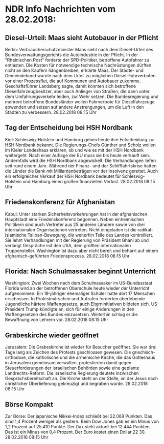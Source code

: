 # NDR Info Nachrichten vom 28.02.2018:


## Diesel-Urteil: Maas sieht Autobauer in der Pflicht
Berlin:	Verbraucherschutzminister Maas sieht nach dem Diesel-Urteil des Bundesverwaltungsgerichts die Autoindustrie in der Pflicht. In der "Rheinischen Post" forderte der SPD-Politiker, betroffene Autofahrer zu entlasten. Die Kosten für notwendige technische Nachrüstungen dürften nicht an den Käufern hängenbleiben, erklärte Maas. Der Städte- und Gemeindebund warnte nach dem Urteil zu möglichen Diesel-Fahrverboten vor einer Prozessflut, die auf Kommunen und Autobauer zukomme. Geschäftsführer Landsberg sagte, damit könnten sich betroffene Dieselfahrzeugbesitzer, aber auch Anlieger von Straßen, die dann unter dem Umfahrungsverkehr leiden, zur Wehr setzen. Die Bundesregierung und mehrere betroffene Bundesländer wollen Fahrverbote für Dieselfahrzeuge abwenden und setzen auf andere Anstrengungen, um die Luft in den Städten zu verbessern. 28.02.2018 08:15 Uhr 

## Tag der Entscheidung bei HSH Nordbank
Kiel: Schleswig-Holstein und Hamburg geben heute ihre Entscheidung zur HSH Nordbank bekannt. Die Regierungs-Chefs Günther und Scholz wollen im Kieler Landeshaus erklären, ob und wie es mit der HSH Nordbank weitergeht. Nach einer Auflage der EU muss sie bis heute verkauft sein. Andernfalls wird die HSH Nordbank abgewickelt. Die Verhandlungen liefen seit rund einem Jahr. Während der Finanz- und der Schifffahrtskrise hatten die Länder die Bank mit Milliardenbeträgen vor der Insolvenz gerettet. Auch ein erfolgreicher Verkauf der HSH Nordbank bedeutet für Schleswig-Holstein und Hamburg einen großen finanziellen Verlust. 28.02.2018 08:15 Uhr 

## Friedenskonferenz für Afghanistan
Kabul: Unter starken Sicherheitsvorkehrungen hat in der afghanischen Hauptstadt eine Friedenskonferenz begonnen. Neben einheimischen Politikern sind auch Vertreter aus 25 anderen Ländern sowie von drei internationalen Organisationen vertreten. Nicht eingeladen ist die radikal-islamische Taliban-Bewegung, die weiterhin Teile des Landes kontrolliert. Sie lehnt Verhandlungen mit der Regierung von Präsident Ghani ab und verlangt Gespräche mit den USA, dem größten internationalen Truppensteller. Washington ist dazu aber nicht bereit und beharrt auf einem afghanisch-geführten Friedensprozess. 28.02.2018 08:15 Uhr 

## Florida: Nach Schulmassaker beginnt Unterricht
Washington: Zwei Wochen nach dem Schulmassaker im US-Bundesstaat Florida wird an der betroffenen Oberschule heute wieder der Unterricht aufgenommen. Ein 19-jähriger ehemaliger Schüler hatte dort 17 Menschen erschossen. In Protestmärschen und Aufrufen forderten überlebende Jugendliche härtere Waffengesetze, auch Elterninitiativen bildeten sich. US-Präsident Trump kündigte an, sich für einige Änderungen in den Waffengesetzen des Bundes einzusetzen. Weiterhin schlug er die Bewaffnung von Lehrern vor. 28.02.2018 08:15 Uhr 

## Grabeskirche wieder geöffnet
Jerusalem: Die Grabeskirche ist wieder für Besucher geöffnet. Sie war drei Tage lang als Zeichen des Protests geschlossen gewesen. Die griechisch-orthodoxe, die katholische und die armenische Kirche, die das Gotteshaus in Jerusalem gemeinsam verwalten, protestierten damit gegen Steuerforderungen der israelischen Behörden sowie eine geplante Landrechts-Reform. Die israelische Regierung deutete inzwischen Gesprächsbereitschaft an. Die Kirche steht an der Stelle, an der Jesus nach christlicher Überlieferung gekreuzigt und begraben wurde. 28.02.2018 08:15 Uhr 

## Börse Kompakt
Zur Börse: Der japanische Nikkei-Index schließt bei 22.068 Punkten. Das sind 1,4 Prozent weniger als gestern. Beim Dow Jones gab es ein Minus von 1,2 Prozent auf 25.410 Punkte. Der Dax steht aktuell bei  12.444 Punkten. Das ist ein Minus von 0,4 Prozent. Der Euro kostet einen Dollar 22 30. 28.02.2018 08:15 Uhr 
